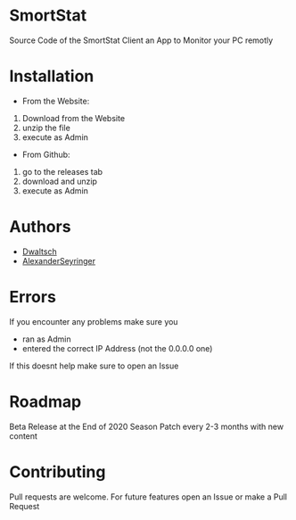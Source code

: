 # SmortStat

Source Code of the SmortStat Client an App to Monitor your PC remotly

# Installation

* From the Website:

 1. Download from the Website
 2. unzip the file
 3. execute as Admin

* From Github:
 1. go to the releases tab
 2. download and unzip
 3. execute as Admin
 
# Authors
* [Dwaltsch](https://github.com/dwaltsch)
* [AlexanderSeyringer](https://github.com/alexanderseyringer)
# Errors
If you encounter any problems make sure you
* ran as Admin
* entered the correct IP Address (not the 0.0.0.0 one)

If this doesnt help make sure to open an Issue

# Roadmap
Beta Release at the End of 2020
Season Patch every 2-3 months with new content

# Contributing
Pull requests are welcome. For future features open an Issue or make a Pull Request

